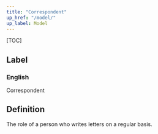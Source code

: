 ```yaml
---
title: "Correspondent"
up_href: "/model/"
up_label: Model
---
```


[TOC]

## Label

### English
Correspondent


## Definition
The role of a person who writes letters on a regular basis. 


    
